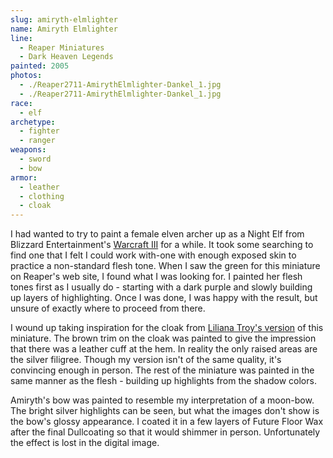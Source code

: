 ```yaml
---
slug: amiryth-elmlighter
name: Amiryth Elmlighter
line:
  - Reaper Miniatures
  - Dark Heaven Legends
painted: 2005
photos:
  - ./Reaper2711-AmirythElmlighter-Dankel_1.jpg
  - ./Reaper2711-AmirythElmlighter-Dankel_1.jpg
race:
  - elf
archetype:
  - fighter
  - ranger
weapons:
  - sword
  - bow
armor:
  - leather
  - clothing
  - cloak
---
```


I had wanted to try to paint a female elven archer up as a Night Elf from Blizzard Entertainment's [Warcraft III](http://classic.battle.net/war3/nightelf/units/) for a while. It took some searching to find one that I felt I could work with-one with enough exposed skin to practice a non-standard flesh tone. When I saw the green for this miniature on Reaper's web site, I found what I was looking for. I painted her flesh tones first as I usually do - starting with a dark purple and slowly building up layers of highlighting. Once I was done, I was happy with the result, but unsure of exactly where to proceed from there.

I wound up taking inspiration for the cloak from [Liliana Troy's version](http://www.reapermini.com/Miniatures/02711/latest/02711#detail/02711_Amiryth_lt) of this miniature. The brown trim on the cloak was painted to give the impression that there was a leather cuff at the hem. In reality the only raised areas are the silver filigree. Though my version isn't of the same quality, it's convincing enough in person. The rest of the miniature was painted in the same manner as the flesh - building up highlights from the shadow colors.

Amiryth's bow was painted to resemble my interpretation of a moon-bow. The bright silver highlights can be seen, but what the images don't show is the bow's glossy appearance. I coated it in a few layers of Future Floor Wax after the final Dullcoating so that it would shimmer in person. Unfortunately the effect is lost in the digital image.
